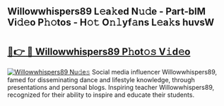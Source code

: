 ## Willowwhispers89 L𝚎a𝚔ed N𝚞𝚍e - Part-blM Vi𝚍𝚎o P𝚑𝚘tos - H𝚘𝚝 O𝚗𝚕yf𝚊ns L𝚎a𝚔s huvsW

# <h2><a href="http://kf1sylx.oniu.top/?m=Willowwhispers89">🔗👉 🔴 Willowwhispers89 P𝚑ot𝚘𝚜 V𝚒d𝚎o</a></h2>

[![Willowwhispers89 Nu𝚍e𝚜](https://i.imgur.com/0qMVB7G.gif)](http://kf1sylx.oniu.top/?m=Willowwhispers89)
Social media influencer Willowwhispers89, famed for disseminating dance and lifestyle knowledge, through presentations and personal blogs. Inspiring teacher Willowwhispers89, recognized for their ability to inspire and educate their students.  
